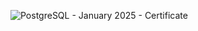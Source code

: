 ![PostgreSQL - January 2025 - Certificate](https://github.com/user-attachments/assets/bccec371-89f6-4c5a-b955-b2fac0286209)
